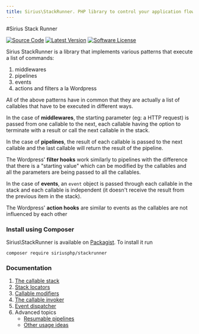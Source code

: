 ```yaml
---
title: Sirius\StackRunner. PHP library to control your application flow using patterns
---
```


#Sirius Stack Runner

[![Source Code](http://img.shields.io/badge/source-siriusphp/stackrunner-blue.svg?style=flat-square)](https://github.com/siriusphp/stackrunner)
[![Latest Version](https://img.shields.io/packagist/v/siriusphp/stackrunner.svg?style=flat-square)](https://github.com/siriusphp/stackrunner/releases)
[![Software License](https://img.shields.io/badge/license-MIT-brightgreen.svg?style=flat-square)](https://github.com/siriusphp/stackrunner/blob/master/LICENSE)

Sirius StackRunner is a library that implements various patterns that execute a list of commands:

1. middlewares
2. pipelines
3. events
4. actions and filters a la Wordpress

All of the above patterns have in common that they are actually a list of callables that have to be executed in different ways.

In the case of **middlewares**, the starting parameter (eg: a HTTP request) is passed from one callable to the next, each
callable having the option to terminate with a result or call the next callable in the stack.

In the case of **pipelines**, the result of each callable is passed to the next callable and the last callable will return the result of the pipeline. 

The Wordpress' **filter hooks** work similarly to pipelines with the difference that there is a "starting value" which can be modified by the callables and all the parameters are being passed to all the callables.

In the case of **events**, an `event` object is passed through each callable in the stack and each callable is independent (it doesn't receive the result from the previous item in the stack). 

The Wordpress' **action hooks** are similar to events as the callables are not influenced by each other

### Install using Composer

Sirius\StackRunner is available on [Packagist](https://packagist.org/packages/siriusphp/stackrunner). To install it run

```
composer require siriusphp/stackrunner
```

### Documentation

1. [The callable stack](1_the_stack.md)
2. [Stack locators](2_stack_locators.md)
3. [Callable modifiers](3_callable_modifiers.md)
4. [The callable invoker](4_the_invoker.md)
5. [Event dispatcher](5_the_event_dispatcher.md)
6. Advanced topics
    - [Resumable pipelines](6_resumable_pipelines.md)
    - [Other usage ideas](6_other_usage_ideas.md)
